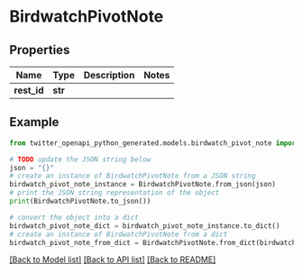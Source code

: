 # BirdwatchPivotNote


## Properties

Name | Type | Description | Notes
------------ | ------------- | ------------- | -------------
**rest_id** | **str** |  | 

## Example

```python
from twitter_openapi_python_generated.models.birdwatch_pivot_note import BirdwatchPivotNote

# TODO update the JSON string below
json = "{}"
# create an instance of BirdwatchPivotNote from a JSON string
birdwatch_pivot_note_instance = BirdwatchPivotNote.from_json(json)
# print the JSON string representation of the object
print(BirdwatchPivotNote.to_json())

# convert the object into a dict
birdwatch_pivot_note_dict = birdwatch_pivot_note_instance.to_dict()
# create an instance of BirdwatchPivotNote from a dict
birdwatch_pivot_note_from_dict = BirdwatchPivotNote.from_dict(birdwatch_pivot_note_dict)
```
[[Back to Model list]](../README.md#documentation-for-models) [[Back to API list]](../README.md#documentation-for-api-endpoints) [[Back to README]](../README.md)


